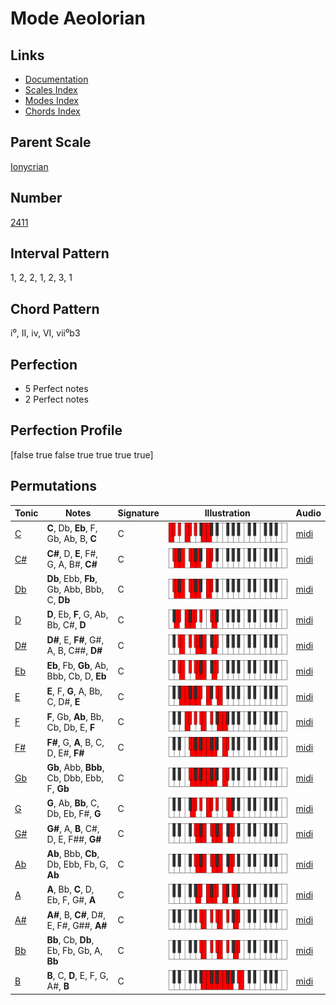 # Mode Aeolorian

## Links

- [Documentation](README.md)
- [Scales Index](Scales.md)
- [Modes Index](Modes.md)
- [Chords Index](Chords.md)

## Parent Scale

[Ionycrian](ScaleIonycrian.md)

## Number

[2411](https://ianring.com/musictheory/scales/2411)

## Interval Pattern

1, 2, 2, 1, 2, 3, 1

## Chord Pattern

i⁰, II, iv, VI, vii⁰b3

## Perfection

- 5 Perfect notes
- 2 Perfect notes

## Perfection Profile

[false true false true true true true]

## Permutations

| Tonic | Notes | Signature | Illustration | Audio |
|-------|-------|-----------|--------------|-------|
| [C](ModeCNaturalAeolorian.md) | **C**, Db, **Eb**, F, Gb, Ab, B, **C** | C | ![CNaturalAeolorian](ModeCNaturalAeolorian.png) | [midi](https://github.com/edipermadi/music/blob/main/docs/ModeCNaturalAeolorian.mid?raw=true) |
| [C#](ModeCSharpAeolorian.md) | **C#**, D, **E**, F#, G, A, B#, **C#** | C | ![CSharpAeolorian](ModeCSharpAeolorian.png) | [midi](https://github.com/edipermadi/music/blob/main/docs/ModeCSharpAeolorian.mid?raw=true) |
| [Db](ModeDFlatAeolorian.md) | **Db**, Ebb, **Fb**, Gb, Abb, Bbb, C, **Db** | C | ![DFlatAeolorian](ModeDFlatAeolorian.png) | [midi](https://github.com/edipermadi/music/blob/main/docs/ModeDFlatAeolorian.mid?raw=true) |
| [D](ModeDNaturalAeolorian.md) | **D**, Eb, **F**, G, Ab, Bb, C#, **D** | C | ![DNaturalAeolorian](ModeDNaturalAeolorian.png) | [midi](https://github.com/edipermadi/music/blob/main/docs/ModeDNaturalAeolorian.mid?raw=true) |
| [D#](ModeDSharpAeolorian.md) | **D#**, E, **F#**, G#, A, B, C##, **D#** | C | ![DSharpAeolorian](ModeDSharpAeolorian.png) | [midi](https://github.com/edipermadi/music/blob/main/docs/ModeDSharpAeolorian.mid?raw=true) |
| [Eb](ModeEFlatAeolorian.md) | **Eb**, Fb, **Gb**, Ab, Bbb, Cb, D, **Eb** | C | ![EFlatAeolorian](ModeEFlatAeolorian.png) | [midi](https://github.com/edipermadi/music/blob/main/docs/ModeEFlatAeolorian.mid?raw=true) |
| [E](ModeENaturalAeolorian.md) | **E**, F, **G**, A, Bb, C, D#, **E** | C | ![ENaturalAeolorian](ModeENaturalAeolorian.png) | [midi](https://github.com/edipermadi/music/blob/main/docs/ModeENaturalAeolorian.mid?raw=true) |
| [F](ModeFNaturalAeolorian.md) | **F**, Gb, **Ab**, Bb, Cb, Db, E, **F** | C | ![FNaturalAeolorian](ModeFNaturalAeolorian.png) | [midi](https://github.com/edipermadi/music/blob/main/docs/ModeFNaturalAeolorian.mid?raw=true) |
| [F#](ModeFSharpAeolorian.md) | **F#**, G, **A**, B, C, D, E#, **F#** | C | ![FSharpAeolorian](ModeFSharpAeolorian.png) | [midi](https://github.com/edipermadi/music/blob/main/docs/ModeFSharpAeolorian.mid?raw=true) |
| [Gb](ModeGFlatAeolorian.md) | **Gb**, Abb, **Bbb**, Cb, Dbb, Ebb, F, **Gb** | C | ![GFlatAeolorian](ModeGFlatAeolorian.png) | [midi](https://github.com/edipermadi/music/blob/main/docs/ModeGFlatAeolorian.mid?raw=true) |
| [G](ModeGNaturalAeolorian.md) | **G**, Ab, **Bb**, C, Db, Eb, F#, **G** | C | ![GNaturalAeolorian](ModeGNaturalAeolorian.png) | [midi](https://github.com/edipermadi/music/blob/main/docs/ModeGNaturalAeolorian.mid?raw=true) |
| [G#](ModeGSharpAeolorian.md) | **G#**, A, **B**, C#, D, E, F##, **G#** | C | ![GSharpAeolorian](ModeGSharpAeolorian.png) | [midi](https://github.com/edipermadi/music/blob/main/docs/ModeGSharpAeolorian.mid?raw=true) |
| [Ab](ModeAFlatAeolorian.md) | **Ab**, Bbb, **Cb**, Db, Ebb, Fb, G, **Ab** | C | ![AFlatAeolorian](ModeAFlatAeolorian.png) | [midi](https://github.com/edipermadi/music/blob/main/docs/ModeAFlatAeolorian.mid?raw=true) |
| [A](ModeANaturalAeolorian.md) | **A**, Bb, **C**, D, Eb, F, G#, **A** | C | ![ANaturalAeolorian](ModeANaturalAeolorian.png) | [midi](https://github.com/edipermadi/music/blob/main/docs/ModeANaturalAeolorian.mid?raw=true) |
| [A#](ModeASharpAeolorian.md) | **A#**, B, **C#**, D#, E, F#, G##, **A#** | C | ![ASharpAeolorian](ModeASharpAeolorian.png) | [midi](https://github.com/edipermadi/music/blob/main/docs/ModeASharpAeolorian.mid?raw=true) |
| [Bb](ModeBFlatAeolorian.md) | **Bb**, Cb, **Db**, Eb, Fb, Gb, A, **Bb** | C | ![BFlatAeolorian](ModeBFlatAeolorian.png) | [midi](https://github.com/edipermadi/music/blob/main/docs/ModeBFlatAeolorian.mid?raw=true) |
| [B](ModeBNaturalAeolorian.md) | **B**, C, **D**, E, F, G, A#, **B** | C | ![BNaturalAeolorian](ModeBNaturalAeolorian.png) | [midi](https://github.com/edipermadi/music/blob/main/docs/ModeBNaturalAeolorian.mid?raw=true) |
